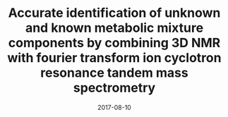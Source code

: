 ---
title: "Accurate identification of unknown and known metabolic mixture components by combining 3D NMR with fourier transform ion cyclotron resonance tandem mass spectrometry"
collection: publications
permalink: /publication/2017-jpr
date: 2017-08-10
venue: 'Journal of proteome research'
paperurl: "/files/pdf/research/Accurate identification of unknown and known metabolic mixture components by combining 3D NMR with fourier transform ion cyclotron resonance tandem mass spectrometry.pdf"
link: 'https://pubs.acs.org/doi/abs/10.1021/acs.jproteome.7b00457'
citation: "<strong>Wang C</strong>, He L, Li DW, Bruschweiler-Li L, Marshall AG, Brüschweiler R. &quot;Accurate identification of unknown and known metabolic mixture components by combining 3D NMR with fourier transform ion cyclotron resonance tandem mass spectrometry.&quot; <i>Journal of proteome research</i>. 2017 Oct 6;16(10):3774-86."
---